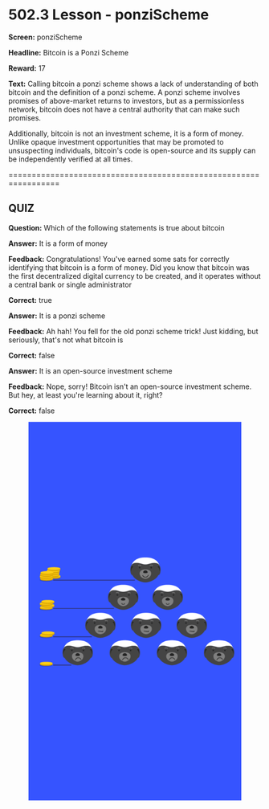 # 502.3 Lesson - ponziScheme

**Screen:** ponziScheme

**Headline:** Bitcoin is a Ponzi Scheme

**Reward:** 17

**Text:** Calling bitcoin a ponzi scheme shows a lack of understanding of both bitcoin and the definition of a ponzi scheme. A ponzi scheme involves promises of above-market returns to investors, but as a permissionless network, bitcoin does not have a central authority that can make such promises.

Additionally, bitcoin is not an investment scheme, it is a form of money. Unlike opaque investment opportunities that may be promoted to unsuspecting individuals, bitcoin&#x27;s code is open-source and its supply can be independently verified at all times.


=================================================================

## QUIZ

**Question:** Which of the following statements is true about bitcoin


**Answer:** It is a form of money

**Feedback:** Congratulations! You&#x27;ve earned some sats for correctly identifying that bitcoin is a form of money. Did you know that bitcoin was the first decentralized digital currency to be created, and it operates without a central bank or single administrator

**Correct:** true

**Answer:** It is a ponzi scheme

**Feedback:** Ah hah! You fell for the old ponzi scheme trick! Just kidding, but seriously, that&#x27;s not what bitcoin is

**Correct:** false

**Answer:** It is an open-source investment scheme

**Feedback:** Nope, sorry! Bitcoin isn&#x27;t an open-source investment scheme. But hey, at least you&#x27;re learning about it, right?

**Correct:** false


<figure><img src="../.gitbook/assets/502-03.png" alt=""><figcaption></figcaption></figure>

